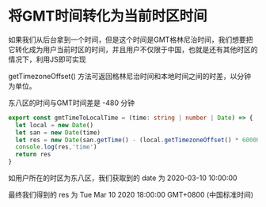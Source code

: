 # 将GMT时间转化为当前时区时间

如果我们从后台拿到一个时间，但是这个时间是GMT格林尼治时间，我们想要把它转化成为用户当前时区的时间，并且用户不仅限于中国，也就是还有其他时区的情况下，利用JS即可实现

getTimezoneOffset() 方法可返回格林尼治时间和本地时间之间的时差，以分钟为单位。

东八区的时间与GMT时间差是 -480 分钟

```ts
export const gmtTimeToLocalTime = (time: string | number | Date) => {
  let local = new Date()
  let san = new Date(time)
  let res = new Date(san.getTime() - (local.getTimezoneOffset() * 60000))
  console.log(res,'time')
  return res
}
```

如用户所在的时区为东八区，我们获取到的 date 为
2020-03-10 10:00:00

最终我们得到的 res 为
Tue Mar 10 2020 18:00:00 GMT+0800 (中国标准时间)